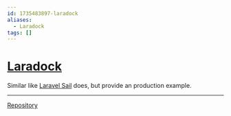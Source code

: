 ```yaml
---
id: 1735483897-laradock
aliases:
  - Laradock
tags: []
---
```


# [Laradock](https://laradock.io/)

Similar like [Laravel Sail](https://github.com/laravel/sail) does, but provide an production example.

---

[Repository](https://github.com/laradock/laradock)
